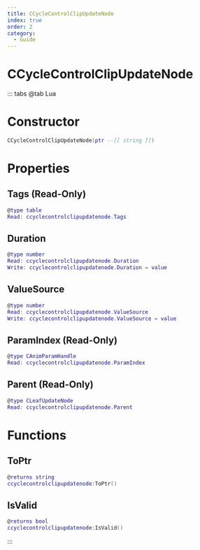 ```yaml
---
title: CCycleControlClipUpdateNode
index: true
order: 2
category:
  - Guide
---
```


# CCycleControlClipUpdateNode

::: tabs
@tab Lua
# Constructor
```lua
CCycleControlClipUpdateNode(ptr --[[ string ]])
```
# Properties
## Tags (Read-Only)
```lua
@type table
Read: ccyclecontrolclipupdatenode.Tags
```
## Duration 
```lua
@type number
Read: ccyclecontrolclipupdatenode.Duration
Write: ccyclecontrolclipupdatenode.Duration = value
```
## ValueSource 
```lua
@type number
Read: ccyclecontrolclipupdatenode.ValueSource
Write: ccyclecontrolclipupdatenode.ValueSource = value
```
## ParamIndex (Read-Only)
```lua
@type CAnimParamHandle
Read: ccyclecontrolclipupdatenode.ParamIndex
```
## Parent (Read-Only)
```lua
@type CLeafUpdateNode
Read: ccyclecontrolclipupdatenode.Parent
```
# Functions
## ToPtr
```lua
@returns string
ccyclecontrolclipupdatenode:ToPtr()
```
## IsValid
```lua
@returns bool
ccyclecontrolclipupdatenode:IsValid()
```

:::